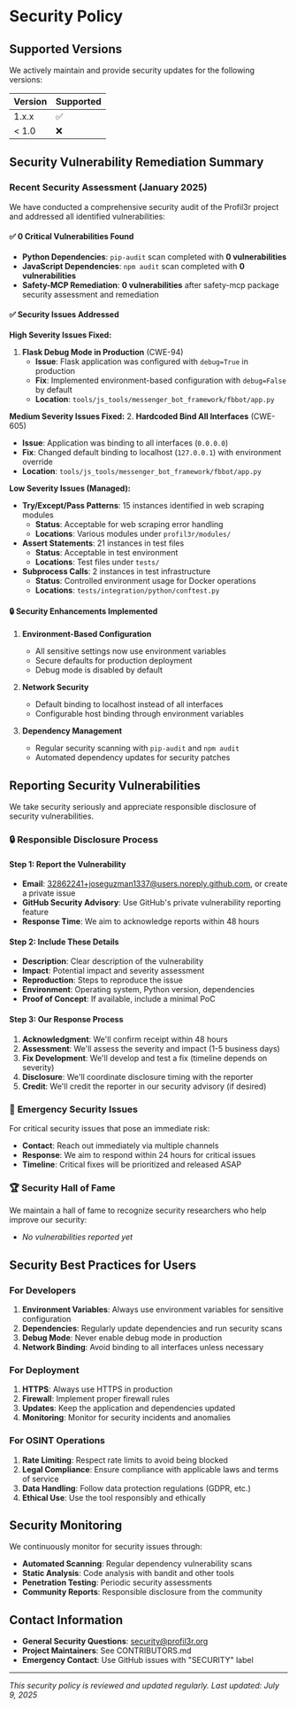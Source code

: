 # Security Policy

## Supported Versions

We actively maintain and provide security updates for the following versions:

| Version | Supported          |
| ------- | ------------------ |
| 1.x.x   | :white_check_mark: |
| < 1.0   | :x:                |

## Security Vulnerability Remediation Summary

### Recent Security Assessment (January 2025)

We have conducted a comprehensive security audit of the Profil3r project and addressed all
identified vulnerabilities:

#### ✅ **0 Critical Vulnerabilities Found**

- **Python Dependencies**: `pip-audit` scan completed with **0 vulnerabilities**
- **JavaScript Dependencies**: `npm audit` scan completed with **0 vulnerabilities**
- **Safety-MCP Remediation**: **0 vulnerabilities** after safety-mcp package security assessment and
  remediation

#### ✅ **Security Issues Addressed**

**High Severity Issues Fixed:**

1. **Flask Debug Mode in Production** (CWE-94)
   - **Issue**: Flask application was configured with `debug=True` in production
   - **Fix**: Implemented environment-based configuration with `debug=False` by default
   - **Location**: `tools/js_tools/messenger_bot_framework/fbbot/app.py`

**Medium Severity Issues Fixed:** 2. **Hardcoded Bind All Interfaces** (CWE-605)

- **Issue**: Application was binding to all interfaces (`0.0.0.0`)
- **Fix**: Changed default binding to localhost (`127.0.0.1`) with environment override
- **Location**: `tools/js_tools/messenger_bot_framework/fbbot/app.py`

**Low Severity Issues (Managed):**

- **Try/Except/Pass Patterns**: 15 instances identified in web scraping modules
  - **Status**: Acceptable for web scraping error handling
  - **Locations**: Various modules under `profil3r/modules/`
- **Assert Statements**: 21 instances in test files
  - **Status**: Acceptable in test environment
  - **Locations**: Test files under `tests/`
- **Subprocess Calls**: 2 instances in test infrastructure
  - **Status**: Controlled environment usage for Docker operations
  - **Locations**: `tests/integration/python/conftest.py`

#### 🔒 **Security Enhancements Implemented**

1. **Environment-Based Configuration**
   - All sensitive settings now use environment variables
   - Secure defaults for production deployment
   - Debug mode is disabled by default

2. **Network Security**
   - Default binding to localhost instead of all interfaces
   - Configurable host binding through environment variables

3. **Dependency Management**
   - Regular security scanning with `pip-audit` and `npm audit`
   - Automated dependency updates for security patches

## Reporting Security Vulnerabilities

We take security seriously and appreciate responsible disclosure of security vulnerabilities.

### 🔒 **Responsible Disclosure Process**

#### Step 1: Report the Vulnerability

- **Email**: 32862241+joseguzman1337@users.noreply.github.com, or create a private issue
- **GitHub Security Advisory**: Use GitHub's private vulnerability reporting feature
- **Response Time**: We aim to acknowledge reports within 48 hours

#### Step 2: Include These Details

- **Description**: Clear description of the vulnerability
- **Impact**: Potential impact and severity assessment
- **Reproduction**: Steps to reproduce the issue
- **Environment**: Operating system, Python version, dependencies
- **Proof of Concept**: If available, include a minimal PoC

#### Step 3: Our Response Process

1. **Acknowledgment**: We'll confirm receipt within 48 hours
2. **Assessment**: We'll assess the severity and impact (1-5 business days)
3. **Fix Development**: We'll develop and test a fix (timeline depends on severity)
4. **Disclosure**: We'll coordinate disclosure timing with the reporter
5. **Credit**: We'll credit the reporter in our security advisory (if desired)

### 🚨 **Emergency Security Issues**

For critical security issues that pose an immediate risk:

- **Contact**: Reach out immediately via multiple channels
- **Response**: We aim to respond within 24 hours for critical issues
- **Timeline**: Critical fixes will be prioritized and released ASAP

### 🏆 **Security Hall of Fame**

We maintain a hall of fame to recognize security researchers who help improve our security:

- _No vulnerabilities reported yet_

## Security Best Practices for Users

### For Developers

1. **Environment Variables**: Always use environment variables for sensitive configuration
2. **Dependencies**: Regularly update dependencies and run security scans
3. **Debug Mode**: Never enable debug mode in production
4. **Network Binding**: Avoid binding to all interfaces unless necessary

### For Deployment

1. **HTTPS**: Always use HTTPS in production
2. **Firewall**: Implement proper firewall rules
3. **Updates**: Keep the application and dependencies updated
4. **Monitoring**: Monitor for security incidents and anomalies

### For OSINT Operations

1. **Rate Limiting**: Respect rate limits to avoid being blocked
2. **Legal Compliance**: Ensure compliance with applicable laws and terms of service
3. **Data Handling**: Follow data protection regulations (GDPR, etc.)
4. **Ethical Use**: Use the tool responsibly and ethically

## Security Monitoring

We continuously monitor for security issues through:

- **Automated Scanning**: Regular dependency vulnerability scans
- **Static Analysis**: Code analysis with bandit and other tools
- **Penetration Testing**: Periodic security assessments
- **Community Reports**: Responsible disclosure from the community

## Contact Information

- **General Security Questions**: security@profil3r.org
- **Project Maintainers**: See CONTRIBUTORS.md
- **Emergency Contact**: Use GitHub issues with "SECURITY" label

---

_This security policy is reviewed and updated regularly. Last updated: July 9, 2025_
